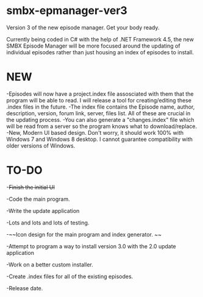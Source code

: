 smbx-epmanager-ver3
===================

Version 3 of the new episode manager. Get your body ready.

Currently being coded in C# with the help of .NET Framework 4.5, the new SMBX Episode Manager will be more focused around the updating of individual episodes rather than just housing an index of episodes to install.

NEW
===
-Episodes will now have a project.index file assosciated with them that the program will be able to read. I will release a tool for creating/editing these .index files in the future.
-The index file contains the Episode name, author, description, version, forum link, server, files list. All of these are crucial in the updating process.
-You can also generate a "changes.index" file  which will be read from a server so the program knows what to download/replace.
-New, Modern UI based design. Don't worry, it should work 100% with Windows 7 and Windows 8 desktop. I cannot guarantee compatibility with older versions of Windows.


TO-DO
=====

-~~Finish the initial UI~~

-Code the main program.

-Write the update application

-Lots and lots and lots of testing.

-~~Icon design for the main program and index generator. ~~

-Attempt to program a way to install version 3.0 with the 2.0 update application

-Work on a better custom installer.

-Create .index files for all of the existing episodes.

-Release date.
